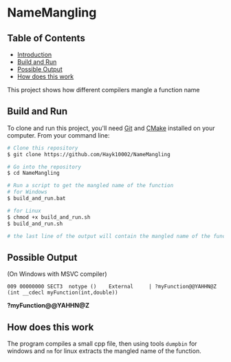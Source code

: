 # NameMangling

## Table of Contents
- [Introduction](#introduction)
- [Build and Run](#build-and-run)
- [Possible Output](#possible-output)
- [How does this work](#how-does-this-work)

This project shows how different compilers mangle a function name

## Build and Run
To clone and run this project, you'll need [Git](https://git-scm.com) and [CMake](https://cmake.org/) installed on your computer. From your command line:

```bash
# Clone this repository
$ git clone https://github.com/Hayk10002/NameMangling

# Go into the repository
$ cd NameMangling

# Run a script to get the mangled name of the function
# for Windows
$ build_and_run.bat

# for Linux
$ chmod +x build_and_run.sh
$ build_and_run.sh

# the last line of the output will contain the mangled name of the function
```

## Possible Output
(On Windows with MSVC compiler)
```
009 00000000 SECT3  notype ()    External     | ?myFunction@@YAHHN@Z (int __cdecl myFunction(int,double))
```
**?myFunction@@YAHHN@Z**

## How does this work
The program compiles a small cpp file, then using tools `dumpbin` for windows and `nm` for linux extracts the mangled name of the function.
